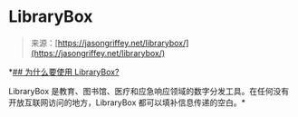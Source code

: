 <!--yml

category: 未分类

date: 2024-05-27 14:38:19

-->

# LibraryBox

> 来源：[https://jasongriffey.net/librarybox/](https://jasongriffey.net/librarybox/)

*[## 为什么要使用 LibraryBox?](./use_cases.php)

LibraryBox 是教育、图书馆、医疗和应急响应领域的数字分发工具。在任何没有开放互联网访问的地方，LibraryBox 都可以填补信息传递的空白。*
